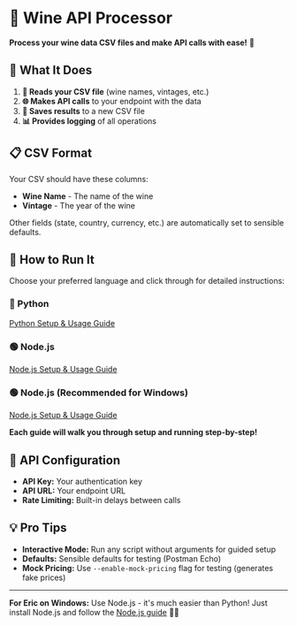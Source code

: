 # 🍷 Wine API Processor

**Process your wine data CSV files and make API calls with ease!** 🚀

## 🎯 **What It Does**

1. **📁 Reads your CSV file** (wine names, vintages, etc.)
2. **🌐 Makes API calls** to your endpoint with the data
3. **💾 Saves results** to a new CSV file
4. **📊 Provides logging** of all operations

## 📋 **CSV Format**

Your CSV should have these columns:
- **Wine Name** - The name of the wine
- **Vintage** - The year of the wine

Other fields (state, country, currency, etc.) are automatically set to sensible defaults.

## 🚀 **How to Run It**

Choose your preferred language and click through for detailed instructions:

### **🐍 Python**
[Python Setup & Usage Guide](python.md)

### **🟢 Node.js**
[Node.js Setup & Usage Guide](nodejs.md)

### **🟢 Node.js (Recommended for Windows)**
[Node.js Setup & Usage Guide](nodejs.md)

**Each guide will walk you through setup and running step-by-step!**

## 🔧 **API Configuration**

- **API Key:** Your authentication key
- **API URL:** Your endpoint URL
- **Rate Limiting:** Built-in delays between calls

## 💡 **Pro Tips**

- **Interactive Mode:** Run any script without arguments for guided setup
- **Defaults:** Sensible defaults for testing (Postman Echo)
- **Mock Pricing:** Use `--enable-mock-pricing` flag for testing (generates fake prices)

---

**For Eric on Windows:** Use Node.js - it's much easier than Python! Just install Node.js and follow the [Node.js guide](nodejs.md) 🎯🍷
